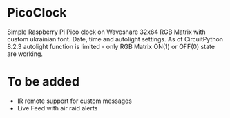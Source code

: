 # PicoClock
Simple Raspberry Pi Pico clock on Waveshare 32x64 RGB Matrix with custom ukrainian font. 
Date, time and autolight settings. 
As of CircuitPython 8.2.3 autolight function is limited - only RGB Matrix ON(1) or OFF(0) state are working. 
# To be added
* IR remote support for custom messages
* Live Feed with air raid alerts 
